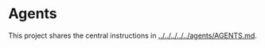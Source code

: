 # Agents

This project shares the central instructions in [../../../../../agents/AGENTS.md](../../../../../agents/AGENTS.md).
